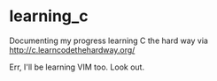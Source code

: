 learning_c
==========

Documenting my progress learning C the hard way via http://c.learncodethehardway.org/

Err, I'll be learning VIM too. Look out.
